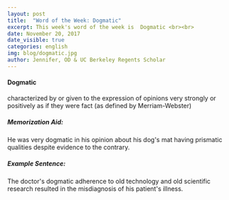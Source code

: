 ```yaml
---
layout: post
title:  "Word of the Week: Dogmatic"
excerpt: This week's word of the week is  Dogmatic <br><br>
date: November 20, 2017
date_visible: true
categories: english
img: blog/dogmatic.jpg
author: Jennifer, OD & UC Berkeley Regents Scholar
---
```


<!--more-->
#### Dogmatic
characterized by or
given
 to the expression of opinions very strongly or positively as if they were fact
(as defined by Merriam-Webster)

##### Memorization Aid:
He was very dogmatic in his opinion about his dog's mat having prismatic qualities despite evidence to the contrary.

##### Example Sentence:
The doctor's dogmatic adherence to old technology and old scientific research resulted in the misdiagnosis of his patient's illness.
